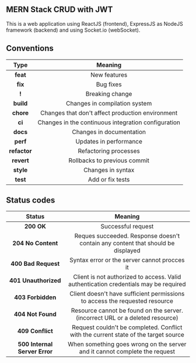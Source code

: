 ## MERN Stack CRUD with JWT

This is a web application using ReactJS (frontend), ExpressJS as NodeJS framework (backend) and using Socket.io (webSocket).

## Conventions

|     Type     |                       Meaning                       |
| :----------: | :-------------------------------------------------: |
|   **feat**   |                    New features                     |
|   **fix**    |                      Bug fixes                      |
|    **!**     |                   Breaking change                   |
|  **build**   |            Changes in compilation system            |
|  **chore**   |  Changes that don't affect production environment   |
|    **ci**    | Changes in the continuous integration configuration |
|   **docs**   |              Changes in documentation               |
|   **perf**   |               Updates in performance                |
| **refactor** |                Refactoring processes                |
|  **revert**  |            Rollbacks to previous commit             |
|  **style**   |                  Changes in syntax                  |
|   **test**   |                  Add or fix tests                   |

## Status codes

|            Status             |                                       Meaning                                        |
| :---------------------------: | :----------------------------------------------------------------------------------: |
|          **200 OK**           |                                  Successful request                                  |
|      **204 No Content**       |   Reques succeeded. Response doesn't contain any content that should be displayed    |
|      **400 Bad Request**      |                     Syntax error or the server cannot procces it                     |
|     **401 Unauthorized**      | Client is not authorized to access. Valid authentication credentials may be required |
|       **403 Forbidden**       |     Client doesn't have sufficient permissions to access the requested resource      |
|       **404 Not Found**       |    Resource cannot be found on the server. (incorrect URL or a deleted resource)     |
|       **409 Conflict**        | Request couldn't be completed. Conflict with the current state of the target source  |
| **500 Internal Server Error** |      When something goes wrong on the server and it cannot complete the request      |
